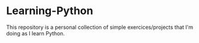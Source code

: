 # Learning-Python
This repository is a personal collection of simple exercices/projects that I'm doing as I learn Python.
